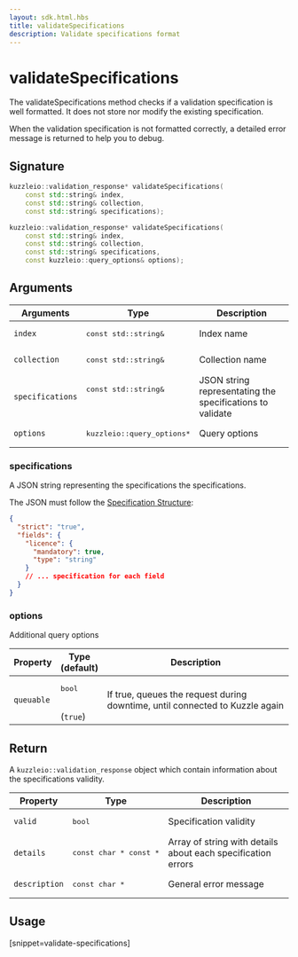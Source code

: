 ```yaml
---
layout: sdk.html.hbs
title: validateSpecifications
description: Validate specifications format
---
```


# validateSpecifications

The validateSpecifications method checks if a validation specification is well formatted. It does not store nor modify the existing specification.

When the validation specification is not formatted correctly, a detailed error message is returned to help you to debug.

## Signature

```cpp
kuzzleio::validation_response* validateSpecifications(
    const std::string& index,
    const std::string& collection,
    const std::string& specifications);

kuzzleio::validation_response* validateSpecifications(
    const std::string& index,
    const std::string& collection,
    const std::string& specifications,
    const kuzzleio::query_options& options);
```

## Arguments

| Arguments        | Type                                 | Description                                               |
| ---------------- | ------------------------------------ | --------------------------------------------------------- |
| `index`          | <pre>const std::string&</pre>        | Index name                                                |
| `collection`     | <pre>const std::string&</pre>        | Collection name                                           |
| `specifications` | <pre>const std::string&<pre>         | JSON string representating the specifications to validate |
| `options`        | <pre>kuzzleio::query_options\*</pre> | Query options                                             |

### specifications

A JSON string representing the specifications the specifications.

The JSON must follow the [Specification Structure](/guide/1/datavalidation):

```json
{
  "strict": "true",
  "fields": {
    "licence": {
      "mandatory": true,
      "type": "string"
    }
    // ... specification for each field
  }
}
```

### options

Additional query options

| Property   | Type<br/>(default)           | Description                                                                  |
| ---------- | ---------------------------- | ---------------------------------------------------------------------------- |
| `queuable` | <pre>bool</pre><br/>(`true`) | If true, queues the request during downtime, until connected to Kuzzle again |

## Return

A `kuzzleio::validation_response` object which contain information about the specifications validity.

| Property      | Type                              | Description                                                  |
| ------------- | --------------------------------- | ------------------------------------------------------------ |
| `valid`       | <pre>bool</pre>                   | Specification validity                                       |
| `details`     | <pre>const char \* const \*</pre> | Array of string with details about each specification errors |
| `description` | <pre>const char \*</pre>          | General error message                                        |

## Usage

[snippet=validate-specifications]

